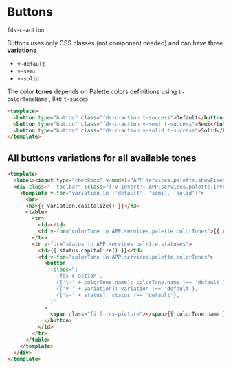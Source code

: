 # Buttons

`fds-c-action`

Buttons uses only CSS classes (not component needed) and can have three **variations**

* `v-default`
* `v-semi`
* `v-solid`

The color **tones** depends on Palette colors definitions using `t-colorToneName` , like `t-succes`

```html
<template>
  <button type="button" class="fds-c-action t-success">Default</button>
  <button type="button" class="fds-c-action v-semi t-success">Semi</button>
  <button type="button" class="fds-c-action v-solid t-success">Solid</button>
</template>
```

## All buttons variations for all available tones

```html
<template>
  <label><input type="checkbox" v-model="APP.services.palette.showFixedStatuses"> All status</label><br><br>
  <div class="--toolbar" :class="{'v-invert': APP.services.palette.invert}">
    <template v-for="variation in ['default', 'semi', 'solid']">
      <br>
      <h3>{{ variation.capitalize() }}</h3>
      <table>
        <tr>
          <td></td>
          <td v-for="colorTone in APP.services.palette.colorTones">{{ colorTone.name.capitalize() }}</td>
        </tr>
        <tr v-for="status in APP.services.palette.statuses">
          <td>{{ status.capitalize() }}</td>
          <td v-for="colorTone in APP.services.palette.colorTones">
            <button
              :class="[
                'fds-c-action',
                {['t-' + colorTone.name]: colorTone.name !== 'default'},
                {['v-' + variation]: variation !== 'default'},
                {['s-' + status]: status !== 'default'},
              ]"
            >
              <span class="fi fi-rs-picture"></span>{{ colorTone.name }}
            </button>
          </td>
        </tr>
      </table>
    </template>
  </div>
</template>
```